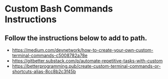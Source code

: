 # Custom Bash Commands Instructions

## Follow the instructions below to add to path.

* https://medium.com/devnetwork/how-to-create-your-own-custom-terminal-commands-c5008782a78e
* https://gitbetter.substack.com/p/automate-repetitive-tasks-with-custom
* https://betterprogramming.pub/create-custom-terminal-commands-or-shortcuts-alias-8cc8b2c3f45b